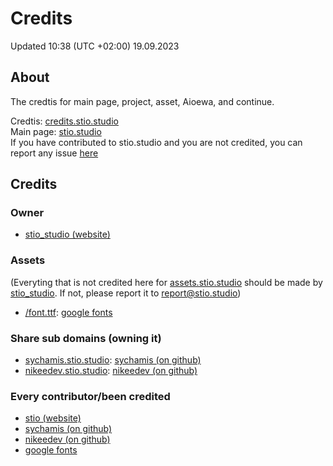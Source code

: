 # Credits

Updated 10:38 (UTC +02:00) 19.09.2023

## About
The credtis for main page, project, asset, Aioewa, and continue.

Credtis: [credits.stio.studio](https://credits.stio.studio)
<br>
Main page: [stio.studio](https://stio.studio)
<br>
If you have contributed to stio.studio and you are not credited, you can report any issue [here](mailto:report@stio.studio)

## Credits

### Owner
* [stio_studio (website)](https://stio.studio)
### Assets
(Everyting that is not credited here for [assets.stio.studio](https://assets.stio.studio/) should be made by [stio_studio](https://stio_studio/). If not, please report it to [report@stio.studio](mailto:report@stio.studio))
* [/font.ttf](https://asset.stio.studio/font.ttf): [google fonts](https://fonts.google.com/specimen/Recursive?query=recur)

### Share sub domains (owning it)
* [sychamis.stio.studio](https://sychamis.stio.studio/): [sychamis (on github)](https://github.com/sychamis)
* [nikeedev.stio.studio](https://nikeedev.stio.studio/): [nikeedev (on github)](https://github.com/nikeedev/)

### Every contributor/been credited
* [stio (website)](https://stio.studio)
* [sychamis (on github)](https://github.com/sychamis)
* [nikeedev (on github)](https://github.com/nikeedev)
* [google fonts](https://fonts.google.com/)
